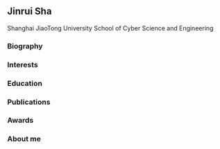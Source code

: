 ## Jinrui Sha
Shanghai JiaoTong University
School of Cyber Science and Engineering


### Biography

### Interests

### Education

### Publications

### Awards

### About me



